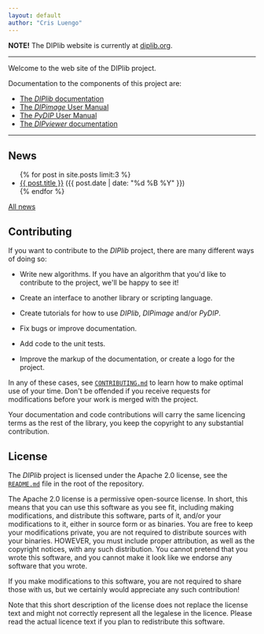 ```yaml
---
layout: default
author: "Cris Luengo"
---
```


**NOTE!** The DIPlib website is currently at [diplib.org](http://www.diplib.org).

---

Welcome to the web site of the DIPlib project.

Documentation to the components of this project are:
- [The *DIPlib* documentation](https://diplib.github.io/diplib-docs/)
- [The *DIPimage* User Manual](https://diplib.github.io/diplib-docs/dipimage_user_manual.html)
- [The *PyDIP* User Manual](https://diplib.github.io/diplib-docs/pydip_user_manual.html)
- [The *DIPviewer* documentation](https://diplib.github.io/diplib-docs/group__viewer.html)

---

<h2>News</h2>

<ul>
{% for post in site.posts limit:3 %}
  <li><a href="{{ post.url }}">{{ post.title }}</a>
  ({{ post.date | date: "%d %B %Y" }})</li>
{% endfor %}
</ul>

[All news](./news.html)


<h2>Contributing</h2>

If you want to contribute to the *DIPlib* project, there are many different
ways of doing so:

- Write new algorithms. If you have an algorithm that you'd like to contribute
  to the project, we'll be happy to see it!

- Create an interface to another library or scripting language.

- Create tutorials for how to use *DIPlib*, *DIPimage* and/or *PyDIP*.

- Fix bugs or improve documentation.

- Add code to the unit tests.

- Improve the markup of the documentation, or create a logo for the project.

In any of these cases, see <a href="https://github.com/DIPlib/diplib/blob/master/CONTRIBUTING.md">`CONTRIBUTING.md`</a>
to learn how to make optimal use of your time.
Don't be offended if you receive requests for modifications before your work is merged
with the project.

Your documentation and code contributions will carry the same licencing terms as the rest
of the library, you keep the copyright to any substantial contribution.


<h2>License</h2>

The *DIPlib* project is licensed under the Apache 2.0 license, see the
<a href="https://github.com/DIPlib/diplib/blob/master/README.md">`README.md`</a> file
in the root of the repository.

The Apache 2.0 license is a permissive open-source license. In short, this means that
you can use this software as you see fit, including making modifications, and distribute
this software, parts of it, and/or your modifications to it, either in source form or as
binaries. You are free to keep your modifications private, you are not required to
distribute sources with your binaries. HOWEVER, you must include proper attribution, as
well as the copyright notices, with any such distribution. You cannot pretend that you
wrote this software, and you cannot make it look like we endorse any software that you
wrote.

If you make modifications to this software, you are not required to share those with us,
but we certainly would appreciate any such contribution!

Note that this short description of the license does not replace the license text and
might not correctly represent all the legalese in the licence. Please read the actual
licence text if you plan to redistribute this software.
